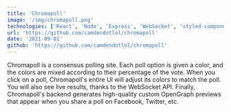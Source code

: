 ```yaml
---
title: 'Chromapoll'
image: '/img/chromapoll.png'
technologies: ['React', 'Node', 'Express', 'WebSocket', 'styled-components', 'Redux']
url: 'https://github.com/camdendotlol/chromapoll'
date: '2021-09-01'
github: 'https://github.com/camdendotlol/chromapoll'
---
```


Chromapoll is a consensus polling site. Each poll option is given a color, and the colors are mixed according to their percentage of the vote. When you click on a poll, Chromapoll's entire UI will adjust its colors to match the poll. You will also see live results, thanks to the WebSocket API. Finally, Chromapoll's backend generates high-quality custom OpenGraph previews that appear when you share a poll on Facebook, Twitter, etc.